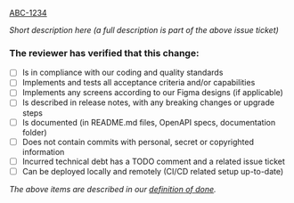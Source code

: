 [ABC-1234](https://link)

*Short description here (a full description is part of the above issue ticket)*

### The reviewer has verified that this change:

- [ ] Is in compliance with our coding and quality standards
- [ ] Implements and tests all acceptance criteria and/or capabilities
- [ ] Implements any screens according to our Figma designs (if applicable)
- [ ] Is described in release notes, with any breaking changes or upgrade steps
- [ ] Is documented (in README.md files, OpenAPI specs, documentation folder)
- [ ] Does not contain commits with personal, secret or copyrighted information
- [ ] Incurred technical debt has a TODO comment and a related issue ticket
- [ ] Can be deployed locally and remotely (CI/CD related setup up-to-date)

*The above items are described in our [definition of done](./wallet_docs/way-of-working/definition-of-done.md).*
